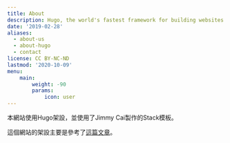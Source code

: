 ```yaml
---
title: About
description: Hugo, the world's fastest framework for building websites
date: '2019-02-28'
aliases:
  - about-us
  - about-hugo
  - contact
license: CC BY-NC-ND
lastmod: '2020-10-09'
menu:
    main: 
        weight: -90
        params:
            icon: user
---
```


本網站使用Hugo架設，並使用了Jimmy Cai製作的Stack模板。

這個網站的架設主要是參考了[這篇文章](https://blog.linsnow.cn/p/join-hugo-and-stack/#hugo-theme-stack%E5%AE%89%E8%A3%85)。